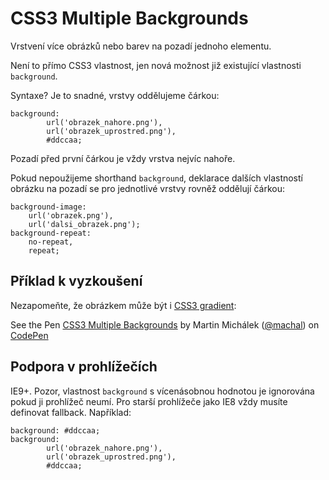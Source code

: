 CSS3 Multiple Backgrounds
=========================

Vrstvení více obrázků nebo barev na pozadí jednoho elementu.

Není to přímo CSS3 vlastnost, jen nová možnost již existující vlastnosti `background`.

Syntaxe? Je to snadné, vrstvy oddělujeme čárkou:

	background:
			url('obrazek_nahore.png'),
			url('obrazek_uprostred.png'),
			#ddccaa;

Pozadí před první čárkou je vždy vrstva nejvíc nahoře.

Pokud nepoužijeme shorthand `background`, deklarace dalších vlastností obrázku na pozadí se pro jednotlivé vrstvy rovněž oddělují čárkou:

	background-image:
		url('obrazek.png'),
		url('dalsi_obrazek.png');
	background-repeat:
		no-repeat,
		repeat;


Příklad k vyzkoušení
--------------------

Nezapomeňte, že obrázkem může být i [CSS3 gradient](css3-gradients.md):

<p data-height="218" data-theme-id="502" data-slug-hash="lvKkC" data-user="machal" data-default-tab="result" class='codepen'>See the Pen <a href='http://codepen.io/machal/pen/lvKkC'>CSS3 Multiple Backgrounds</a> by Martin Michálek (<a href='http://codepen.io/machal'>@machal</a>) on <a href='http://codepen.io'>CodePen</a></p>
<script async src="http://codepen.io/assets/embed/ei.js"></script>


Podpora v prohlížečích
----------------------

IE9+. Pozor, vlastnost `background` s vícenásobnou hodnotou je ignorována pokud ji prohlížeč neumí. Pro starší prohlížeče jako IE8 vždy musíte definovat fallback. Například:

	background: #ddccaa;
	background:
			url('obrazek_nahore.png'),
			url('obrazek_uprostred.png'),
			#ddccaa;
